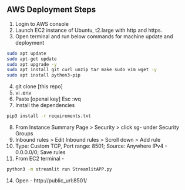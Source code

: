 ## AWS Deployment Steps
1. Login to AWS console 
2. Launch EC2 instance of Ubuntu, t2.large with http and https. 
3. Open terminal and run below commands for machine update and deployment
```bash
sudo apt update
sudo apt-get update
sudo apt upgrade -y
sudo apt install git curl unzip tar make sudo vim wget -y
sudo apt install python3-pip
```
4. git clone [this repo]
5. vi .env
6. Paste [openai key] Esc :wq
7. Install the dependencies 
```bash
pip3 install -r requirements.txt
```
8. From Instance Summary Page > Security > click sg- under Security Groups
9. Inbound rules > Edit Inbound rules > Scroll down > Add rule 
10. Type: Custom TCP, Port range: 8501; Source: Anywhere IPv4 - 0.0.0.0/0; Save rules
11. From EC2 terminal - 
```bash
python3 -m streamlit run StreamlitAPP.py
```
14. Open  - http://public_url:8501/ 
